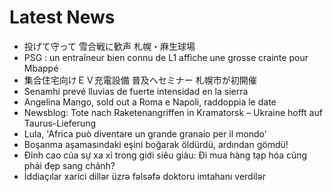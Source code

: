 # Latest News
-  投げて守って 雪合戦に歓声 札幌・麻生球場
-  PSG : un entraîneur bien connu de L1 affiche une grosse crainte pour Mbappé
-  集合住宅向けＥＶ充電設備 普及へセミナー 札幌市が初開催
-  Senamhi prevé lluvias de fuerte intensidad en la sierra
-  Angelina Mango, sold out a Roma e Napoli, raddoppia le date
-  Newsblog: Tote nach Raketenangriffen in Kramatorsk – Ukraine hofft auf Taurus-Lieferung
-  Lula, 'Africa può diventare un grande granaio per il mondo'
-  Boşanma aşamasındaki eşini boğarak öldürdü, ardından gömdü!
-  Đỉnh cao của sự xa xỉ trong giới siêu giàu: Đi mua hàng tạp hóa cũng phải đẹp sang chảnh?
-  İddiaçılar xarici dillər üzrə fəlsəfə doktoru imtahanı verdilər
